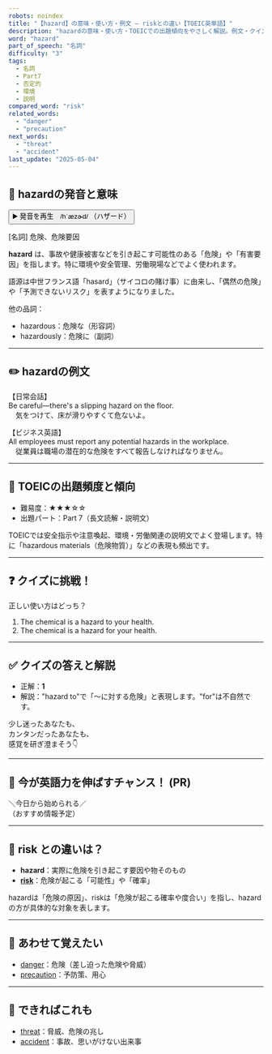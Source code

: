 ```yaml
---
robots: noindex
title: "【hazard】の意味・使い方・例文 ― riskとの違い【TOEIC英単語】"
description: "hazardの意味・使い方・TOEICでの出題傾向をやさしく解説。例文・クイズ付きでriskとの違いもわかりやすく学べます。"
word: "hazard"
part_of_speech: "名詞"
difficulty: "3"
tags:
  - 名詞
  - Part7
  - 否定的
  - 環境
  - 説明
compared_word: "risk"
related_words:
  - "danger"
  - "precaution"
next_words:
  - "threat"
  - "accident"
last_update: "2025-05-04"
---
```


## 🔰 hazardの発音と意味

<button class="play-audio" onclick="playTTS('hazard')">
  <span class="play-audio-main">
    ▶️ 発音を再生　/hˈæzɚd/
  </span>
  <span class="play-audio-sub">
    （ハザード）
  </span>
</button>

[名詞] 危険、危険要因

**hazard** は、事故や健康被害などを引き起こす可能性のある「危険」や「有害要因」を指します。特に環境や安全管理、労働現場などでよく使われます。

語源は中世フランス語「hasard」（サイコロの賭け事）に由来し、「偶然の危険」や「予測できないリスク」を表すようになりました。

他の品詞：  
- hazardous：危険な（形容詞）
- hazardously：危険に（副詞）

---

## ✏️ hazardの例文

【日常会話】  
Be careful—there's a slipping hazard on the floor.  
　気をつけて、床が滑りやすくて危ないよ。

【ビジネス英語】  
All employees must report any potential hazards in the workplace.  
　従業員は職場の潜在的な危険をすべて報告しなければなりません。

---

## 🎯 TOEICの出題頻度と傾向

- 難易度：★★★☆☆
- 出題パート：Part 7（長文読解・説明文）

TOEICでは安全指示や注意喚起、環境・労働関連の説明文でよく登場します。特に「hazardous materials（危険物質）」などの表現も頻出です。

---

## ❓ クイズに挑戦！

正しい使い方はどっち？

1. The chemical is a hazard to your health.  
2. The chemical is a hazard for your health.

---

## ✅ クイズの答えと解説

- 正解：**1**
- 解説："hazard to"で「～に対する危険」と表現します。"for"は不自然です。

少し迷ったあなたも、  
カンタンだったあなたも、  
感覚を研ぎ澄まそう👇️

---

## 🚀 今が英語力を伸ばすチャンス！ (PR)

<div class="info-center">
＼今日から始められる／<br>  
（おすすめ情報予定）
</div>

---

## 🤔  risk との違いは？

- **hazard**：実際に危険を引き起こす要因や物そのもの
- **[risk](/risk)**：危険が起こる「可能性」や「確率」

hazardは「危険の原因」、riskは「危険が起こる確率や度合い」を指し、hazardの方が具体的な対象を表します。

---

## 🧩 あわせて覚えたい

- [danger](/danger)：危険（差し迫った危険や脅威）
- [precaution](/precaution)：予防策、用心

---

## 📖 できればこれも

- [threat](/threat)：脅威、危険の兆し
- [accident](/accident)：事故、思いがけない出来事

<!-- cvid: aid39_bid10 -->
